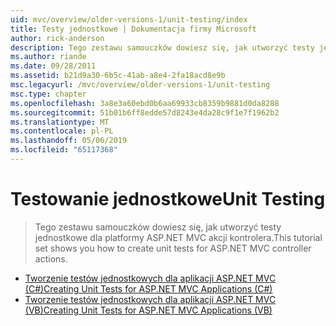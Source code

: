 ```yaml
---
uid: mvc/overview/older-versions-1/unit-testing/index
title: Testy jednostkowe | Dokumentacja firmy Microsoft
author: rick-anderson
description: Tego zestawu samouczków dowiesz się, jak utworzyć testy jednostkowe dla platformy ASP.NET MVC akcji kontrolera.
ms.author: riande
ms.date: 09/28/2011
ms.assetid: b21d9a30-6b5c-41ab-a8e4-2fa18acd8e9b
msc.legacyurl: /mvc/overview/older-versions-1/unit-testing
msc.type: chapter
ms.openlocfilehash: 3a8e3a60ebd0b6aa69933cb8359b9881d0da8288
ms.sourcegitcommit: 51b01b6ff8edde57d8243e4da28c9f1e7f1962b2
ms.translationtype: MT
ms.contentlocale: pl-PL
ms.lasthandoff: 05/06/2019
ms.locfileid: "65117368"
---
```

# <a name="unit-testing"></a><span data-ttu-id="63c88-103">Testowanie jednostkowe</span><span class="sxs-lookup"><span data-stu-id="63c88-103">Unit Testing</span></span>

> <span data-ttu-id="63c88-104">Tego zestawu samouczków dowiesz się, jak utworzyć testy jednostkowe dla platformy ASP.NET MVC akcji kontrolera.</span><span class="sxs-lookup"><span data-stu-id="63c88-104">This tutorial set shows you how to create unit tests for ASP.NET MVC controller actions.</span></span>

- [<span data-ttu-id="63c88-105">Tworzenie testów jednostkowych dla aplikacji ASP.NET MVC (C#)</span><span class="sxs-lookup"><span data-stu-id="63c88-105">Creating Unit Tests for ASP.NET MVC Applications (C#)</span></span>](creating-unit-tests-for-asp-net-mvc-applications-cs.md)
- [<span data-ttu-id="63c88-106">Tworzenie testów jednostkowych dla aplikacji ASP.NET MVC (VB)</span><span class="sxs-lookup"><span data-stu-id="63c88-106">Creating Unit Tests for ASP.NET MVC Applications (VB)</span></span>](creating-unit-tests-for-asp-net-mvc-applications-vb.md)
